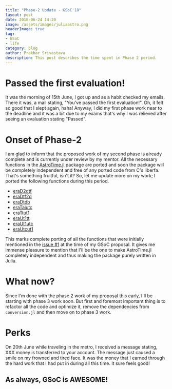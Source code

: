 ```yaml
---
title: "Phase-2 Update - GSoC'18"
layout: post
date: 2018-06-24 14:20
image: /assets/images/juliaastro.png
headerImage: true
tag:
- GSoC
- life
category: blog
author: Prakhar Srivastava
description: This post describes the time spent in Phase 2 period.
---
```

# Passed the first evaluation!
It was the morning of 15th June, I got up and as a habit checked my emails. There it was, a mail stating, "You've passed the first evaluation!". Oh, it felt so good that I slept again, haha! Anyway, I did my first phase work near to the deadline and it was a bit due to my exams that's why I was relieved after seeing an evaluation stating "Passed".

# Onset of Phase-2
I am glad to inform that the proposed work of my second phase is already complete and is currently under review by my mentor. All the necessary functions in the [AstroTime.jl](https://github.com/JuliaAstro/AstroTime.jl) package are ported and soon the package will be completely independent and free of any ported code from C's liberfa. That's something fruitful, isn't it? So, let me update more on my work; I ported the following functions during this period.

- [eraD2dtf](https://github.com/JuliaAstro/AstroTime.jl/pull/41)
- [eraDtf2d](https://github.com/JuliaAstro/AstroTime.jl/pull/36)
- [eraDtdb](https://github.com/JuliaAstro/AstroTime.jl/pull/14)
- [eraTaiutc](https://github.com/JuliaAstro/AstroTime.jl/pull/39)
- [eraTtut1](https://github.com/JuliaAstro/AstroTime.jl/pull/21)
- [eraUt1tt](https://github.com/JuliaAstro/AstroTime.jl/pull/22)
- [eraUt1utc](https://github.com/JuliaAstro/AstroTime.jl/pull/40)
- [eraUtcut1](https://github.com/JuliaAstro/AstroTime.jl/pull/38)

This marks complete porting of all the functions that were initially mentioned in the [issue #1](https://github.com/JuliaAstro/AstroTime.jl/issues/1) at the time of my GSoC proposal. It gives me immense pleasure to mention that I'll be the one to make AstroTime.jl completely independent and thus making the package purely written in Julia.


# What now?

Since I'm done with the phase 2 work of my proposal this early, I'll be starting with phase 3 work soon. But first and foremost important thing is to refactor all the code and optimize it, remove the dependencies from `conversion.jl` and then move on to phase 3 work.


# Perks

On 20th June while traveling in the metro, I received a message stating, XXX money is transferred to your account. The message just caused a smile on my frowned and tired face. It was the money that I earned through the hard work that I had put in during all this time. It sure feels good!


## As always, GSoC is AWESOME!
